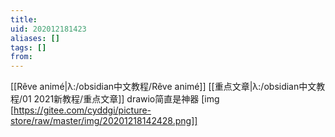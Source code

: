 ```yaml
---
title: 
uid: 202012181423
aliases: []
tags: []
from: 
---
```

[[Rêve animé|λ:/obsidian中文教程/Rêve animé]] [[重点文章|λ:/obsidian中文教程/01 2021新教程/重点文章]]
drawio简直是神器
[img [https://gitee.com/cyddgi/picture-store/raw/master/img/20201218142428.png]]